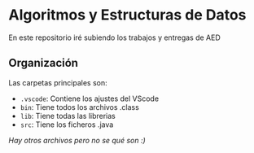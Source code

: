 # Algoritmos y Estructuras de Datos
En este repositorio iré subiendo los trabajos y entregas de AED

## Organización
Las carpetas principales son:

- `.vscode`: Contiene los ajustes del VScode
- `bin`: Tiene todos los archivos .class 
- `lib`: Tiene todas las librerias 
- `src`: Tiene los ficheros .java 

*Hay otros archivos pero no se qué son :)*
